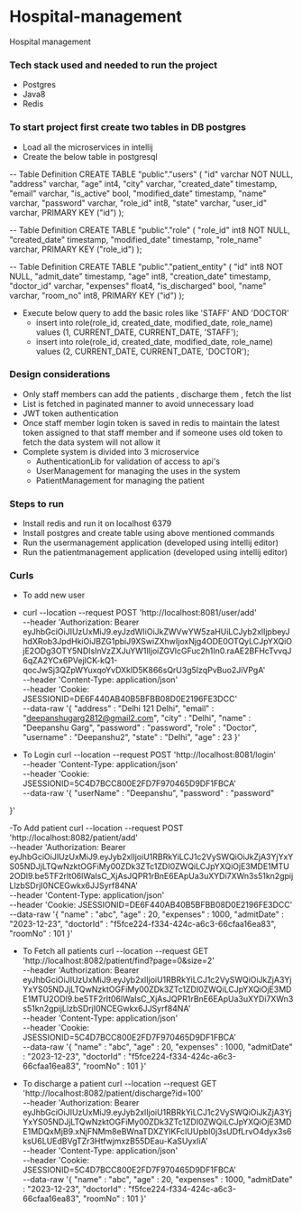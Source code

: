 # Hospital-management
Hospital management

### Tech stack used and needed to run the project
- Postgres
- Java8
- Redis
  

### To start project first create two tables in DB postgres
- Load all the microservices in intellij
- Create the below table in postgresql
  
-- Table Definition
CREATE TABLE "public"."users" (
    "id" varchar NOT NULL,
    "address" varchar,
    "age" int4,
    "city" varchar,
    "created_date" timestamp,
    "email" varchar,
    "is_active" bool,
    "modified_date" timestamp,
    "name" varchar,
    "password" varchar,
    "role_id" int8,
    "state" varchar,
    "user_id" varchar,
    PRIMARY KEY ("id")
);

-- Table Definition
CREATE TABLE "public"."role" (
    "role_id" int8 NOT NULL,
    "created_date" timestamp,
    "modified_date" timestamp,
    "role_name" varchar,
    PRIMARY KEY ("role_id")
);

-- Table Definition
CREATE TABLE "public"."patient_entity" (
    "id" int8 NOT NULL,
    "admit_date" timestamp,
    "age" int8,
    "creation_date" timestamp,
    "doctor_id" varchar,
    "expenses" float4,
    "is_discharged" bool,
    "name" varchar,
    "room_no" int8,
    PRIMARY KEY ("id")
);

- Execute below query to add the basic roles like 'STAFF' AND 'DOCTOR'
    - insert into role(role_id, created_date, modified_date, role_name) values (1, CURRENT_DATE, CURRENT_DATE, 'STAFF');
    - insert into role(role_id, created_date, modified_date, role_name) values (2, CURRENT_DATE, CURRENT_DATE, 'DOCTOR');
 
### Design considerations 
- Only staff members can add the patients , discharge them , fetch the list 
- List is fetched in paginated manner to avoid unnecessary load
- JWT token authentication
- Once staff member login token is saved in redis to maintain the latest token assigned to that staff member and if someone uses old token to fetch the data system will not allow it
- Complete system is divided into 3 microservice
    - AuthenticationLib for validation of access to api's
    - UserManagement for managing the uses in the system
    - PatientManagement for managing the patient
 
### Steps to run 
- Install redis and run it on localhost 6379
- Install postgres and create table using above mentioned commands
- Run the usermanagement application (developed using intellij editor)
- Run the patientmanagement application (developed using intellij editor)

### Curls 
- To add new user
- curl --location --request POST 'http://localhost:8081/user/add' \
--header 'Authorization: Bearer eyJhbGciOiJIUzUxMiJ9.eyJzdWIiOiJkZWVwYW5zaHUiLCJyb2xlIjpbeyJhdXRob3JpdHkiOiJBZG1pbiJ9XSwiZXhwIjoxNjg4ODE0OTQyLCJpYXQiOjE2ODg3OTY5NDIsInVzZXJuYW1lIjoiZGVlcGFuc2h1In0.raAE2BFHcTvvqJ6qZA2YCx6PVejlCK-kQ1-qocJwSj3QZpWYuxqoYvDXklD5K866sQrU3g5IzqPvBuo2JiVPgA' \
--header 'Content-Type: application/json' \
--header 'Cookie: JSESSIONID=DE6F440AB40B5BFBB08D0E2196FE3DCC' \
--data-raw '{
    "address" : "Delhi 121 Delhi",
    "email" : "deepanshugarg2812@gmail2.com",
    "city" : "Delhi",
    "name" : "Deepanshu Garg",
    "password" : "password",
    "role" : "Doctor",
    "username" : "Deepanshu2",
    "state" : "Delhi",
    "age" : 23
  }'

- To Login
  curl --location --request POST 'http://localhost:8081/login' \
--header 'Content-Type: application/json' \
--header 'Cookie: JSESSIONID=5C4D7BCC800E2FD7F970465D9DF1FBCA' \
--data-raw '{
    "userName" : "Deepanshu",
    "password" : "password"

}'

-To Add patient
curl --location --request POST 'http://localhost:8082/patient/add' \
--header 'Authorization: Bearer eyJhbGciOiJIUzUxMiJ9.eyJyb2xlIjoiU1RBRkYiLCJ1c2VySWQiOiJkZjA3YjYxYS05NDJjLTQwNzktOGFiMy00ZDk3ZTc1ZDI0ZWQiLCJpYXQiOjE3MDE1MTU2ODl9.be5TF2rIt06lWaIsC_XjAsJQPR1rBnE6EApUa3uXYDi7XWn3s51kn2gpijLlzbSDrjI0NCEGwkx6JJSyrf84NA' \
--header 'Content-Type: application/json' \
--header 'Cookie: JSESSIONID=DE6F440AB40B5BFBB08D0E2196FE3DCC' \
--data-raw '{
    "name" : "abc",
    "age" : 20,
    "expenses" : 1000,
    "admitDate" : "2023-12-23",
    "doctorId" : "f5fce224-f334-424c-a6c3-66cfaa16ea83",
    "roomNo" : 101
}'

- To Fetch all patients
curl --location --request GET 'http://localhost:8082/patient/find?page=0&size=2' \
--header 'Authorization: Bearer eyJhbGciOiJIUzUxMiJ9.eyJyb2xlIjoiU1RBRkYiLCJ1c2VySWQiOiJkZjA3YjYxYS05NDJjLTQwNzktOGFiMy00ZDk3ZTc1ZDI0ZWQiLCJpYXQiOjE3MDE1MTU2ODl9.be5TF2rIt06lWaIsC_XjAsJQPR1rBnE6EApUa3uXYDi7XWn3s51kn2gpijLlzbSDrjI0NCEGwkx6JJSyrf84NA' \
--header 'Content-Type: application/json' \
--header 'Cookie: JSESSIONID=5C4D7BCC800E2FD7F970465D9DF1FBCA' \
--data-raw '{
    "name" : "abc",
    "age" : 20,
    "expenses" : 1000,
    "admitDate" : "2023-12-23",
    "doctorId" : "f5fce224-f334-424c-a6c3-66cfaa16ea83",
    "roomNo" : 101
}'

- To discharge a patient
curl --location --request GET 'http://localhost:8082/patient/discharge?id=100' \
--header 'Authorization: Bearer eyJhbGciOiJIUzUxMiJ9.eyJyb2xlIjoiU1RBRkYiLCJ1c2VySWQiOiJkZjA3YjYxYS05NDJjLTQwNzktOGFiMy00ZDk3ZTc1ZDI0ZWQiLCJpYXQiOjE3MDE1MDQxMjB9.xNjFNMm8eBWnaTDXZYlKFcIUUpbI0j3sUDfLrvO4dyx3s6ksU6LUEdBVgTZr3HtfwjmxzB55DEau-KaSUyxIiA' \
--header 'Content-Type: application/json' \
--header 'Cookie: JSESSIONID=5C4D7BCC800E2FD7F970465D9DF1FBCA' \
--data-raw '{
    "name" : "abc",
    "age" : 20,
    "expenses" : 1000,
    "admitDate" : "2023-12-23",
    "doctorId" : "f5fce224-f334-424c-a6c3-66cfaa16ea83",
    "roomNo" : 101
}'
